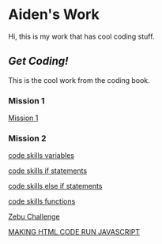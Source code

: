 # Aiden's Work

Hi, this is my work that has cool coding stuff.

## *Get Coding!*

This is the cool work from the coding book.

### Mission 1
 
[Mission 1](mission1_book1.html)

### Mission 2

[code skills variables](variable.html)

[code skills if statements](ifstatements.html)

[code skills else if statements](elseifstatements.html)

[code skills functions](functions.html)

[Zebu Challenge](zebu.html)

[MAKING HTML CODE RUN JAVASCRIPT](onclick.html)

